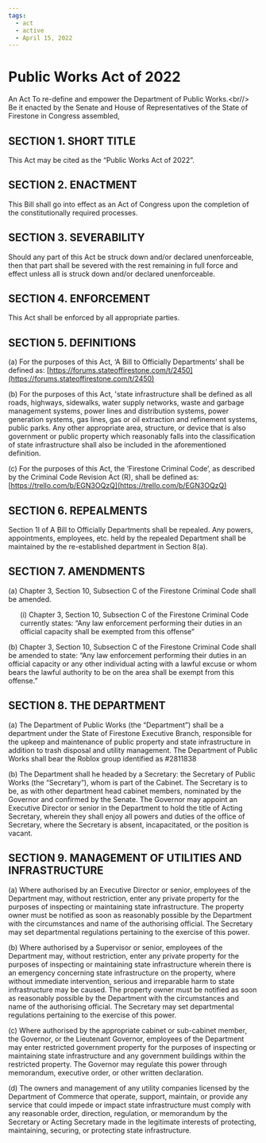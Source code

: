 ```yaml
---
tags:
  - act
  - active
  - April 15, 2022
---
```


# Public Works Act of 2022

An Act To re-define and empower the Department of Public Works.<br//>
Be it enacted by the Senate and House of Representatives of the State of
Firestone in Congress assembled,

## SECTION 1. SHORT TITLE

This Act may be cited as the “Public Works Act of 2022”.

## SECTION 2. ENACTMENT

This Bill shall go into effect as an Act of Congress upon the completion of the constitutionally
required processes.

## SECTION 3. SEVERABILITY

Should any part of this Act be struck down and/or declared unenforceable, then that part shall
be severed with the rest remaining in full force and effect unless all is struck down and/or
declared unenforceable.

## SECTION 4. ENFORCEMENT

This Act shall be enforced by all appropriate parties.

## SECTION 5. DEFINITIONS

(a) For the purposes of this Act, ‘A Bill to Officially Departments’ shall be defined as:
[https://forums.stateoffirestone.com/t/2450](https://forums.stateoffirestone.com/t/2450)

(b) For the purposes of this Act, 'state infrastructure shall be defined as all roads, highways,
sidewalks, water supply networks, waste and garbage management systems, power lines
and distribution systems, power generation systems, gas lines, gas or oil extraction and
refinement systems, public parks. Any other appropriate area, structure, or device that is
also government or public property which reasonably falls into the classification of state
infrastructure shall also be included in the aforementioned definition.

(c) For the purposes of this Act, the ‘Firestone Criminal Code’, as described by the Criminal
Code Revision Act (R), shall be defined as: [https://trello.com/b/EGN3OQzQ](https://trello.com/b/EGN3OQzQ)

## SECTION 6. REPEALMENTS

Section 1I of A Bill to Officially Departments shall be repealed. Any powers, appointments,
employees, etc. held by the repealed Department shall be maintained by the re-established
department in Section 8(a).

## SECTION 7. AMENDMENTS

(a) Chapter 3, Section 10, Subsection C of the Firestone Criminal Code shall be
amended.

<ul>
(i) Chapter 3, Section 10, Subsection C of the Firestone Criminal Code currently
states: “Any law enforcement performing their duties in an official capacity
shall be exempted from this offense”
</ul>

(b) Chapter 3, Section 10, Subsection C of the Firestone Criminal Code shall be
amended to state: “Any law enforcement performing their duties in an official
capacity or any other individual acting with a lawful excuse or whom bears the
lawful authority to be on the area shall be exempt from this offense.”

## SECTION 8. THE DEPARTMENT
(a) The Department of Public Works (the “Department”) shall be a department under the
State of Firestone Executive Branch, responsible for the upkeep and maintenance of
public property and state infrastructure in addition to trash disposal and utility
management. The Department of Public Works shall bear the Roblox group
identified as #2811838

(b) The Department shall he headed by a Secretary: the Secretary of Public Works (the
“Secretary”), whom is part of the Cabinet. The Secretary is to be, as with other
department head cabinet members, nominated by the Governor and confirmed by
the Senate. The Governor may appoint an Executive Director or senior in the
Department to hold the title of Acting Secretary, wherein they shall enjoy all powers
and duties of the office of Secretary, where the Secretary is absent, incapacitated, or
the position is vacant.

## SECTION 9. MANAGEMENT OF UTILITIES AND INFRASTRUCTURE
(a) Where authorised by an Executive Director or senior, employees of the Department
may, without restriction, enter any private property for the purposes of inspecting or
maintaining state infrastructure. The property owner must be notified as soon as
reasonably possible by the Department with the circumstances and name of the
authorising official. The Secretary may set departmental regulations pertaining to the
exercise of this power.

(b) Where authorised by a Supervisor or senior, employees of the Department may,
without restriction, enter any private property for the purposes of inspecting or
maintaining state infrastructure wherein there is an emergency concerning state
infrastructure on the property, where without immediate intervention, serious and
irreparable harm to state infrastructure may be caused. The property owner must be
notified as soon as reasonably possible by the Department with the circumstances
and name of the authorising official. The Secretary may set departmental regulations
pertaining to the exercise of this power.

(c) Where authorised by the appropriate cabinet or sub-cabinet member, the Governor,
or the Lieutenant Governor, employees of the Department may enter restricted
government property for the purposes of inspecting or maintaining state
infrastructure and any government buildings within the restricted property. The
Governor may regulate this power through memorandum, executive order, or other
written declaration.

(d) The owners and management of any utility companies licensed by the Department of
Commerce that operate, support, maintain, or provide any service that could impede
or impact state infrastructure must comply with any reasonable order, direction,
regulation, or memorandum by the Secretary or Acting Secretary made in the
legitimate interests of protecting, maintaining, securing, or protecting state
infrastructure.